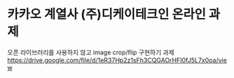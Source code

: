 # 카카오 계열사 (주)디케이테크인 온라인 과제
오픈 라이브러리를 사용하지 않고 image crop/flip 구현하기
과제 https://drive.google.com/file/d/1eR37Hp2z1sFh3CQGAOrHFI0fJ5L7x0oa/view
#

